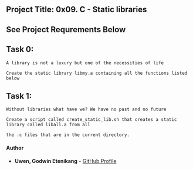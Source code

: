 <a name="Project Title:  0x09. C - Static libraries"></a>
## Project Title: 0x09. C - Static libraries

<a name="See Project Requrements Below"></a>
## See Project Requrements Below

<a name="Task 0"></a>
## Task 0: 

	A library is not a luxury but one of the necessities of life

 	Create the static library libmy.a containing all the functions listed below

<a name="Task 1"></a>
## Task 1: 

	Without libraries what have we? We have no past and no future
	
	Create a script called create_static_lib.sh that creates a static library called liball.a from all 
	
	the .c files that are in the current directory.

#### Author

- **Uwen, Godwin Etenikang** - [GitHub Profile](https://github.com/uwen-godwin)

